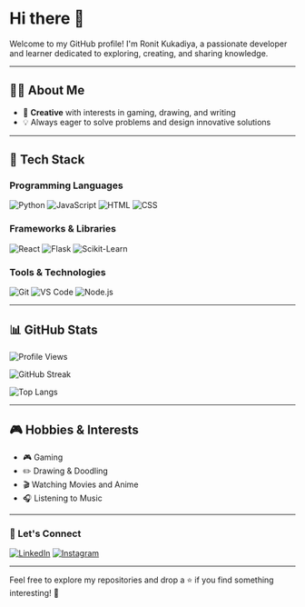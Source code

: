 # Hi there 👋

Welcome to my GitHub profile! I'm Ronit Kukadiya, a passionate developer and learner dedicated to exploring, creating, and sharing knowledge.

---

## 🧑‍💻 About Me
- 🎨 **Creative** with interests in gaming, drawing, and writing  
- 💡 Always eager to solve problems and design innovative solutions  

---

## 🔧 Tech Stack  

### Programming Languages  
![Python](https://img.shields.io/badge/Python-3776AB?style=for-the-badge&logo=python&logoColor=white)
![JavaScript](https://img.shields.io/badge/JavaScript-F7DF1E?style=for-the-badge&logo=javascript&logoColor=black)
![HTML](https://img.shields.io/badge/HTML5-E34F26?style=for-the-badge&logo=html5&logoColor=white)
![CSS](https://img.shields.io/badge/CSS3-1572B6?style=for-the-badge&logo=css3&logoColor=white)  

### Frameworks & Libraries  
![React](https://img.shields.io/badge/React-61DAFB?style=for-the-badge&logo=react&logoColor=black)
![Flask](https://img.shields.io/badge/Flask-000000?style=for-the-badge&logo=flask&logoColor=white)
![Scikit-Learn](https://img.shields.io/badge/Scikit--Learn-F7931E?style=for-the-badge&logo=scikit-learn&logoColor=white)  

### Tools & Technologies  
![Git](https://img.shields.io/badge/Git-F05032?style=for-the-badge&logo=git&logoColor=white)
![VS Code](https://img.shields.io/badge/VS%20Code-007ACC?style=for-the-badge&logo=visual-studio-code&logoColor=white)
![Node.js](https://img.shields.io/badge/Node.js-339933?style=for-the-badge&logo=nodedotjs&logoColor=white)  

---

## 📊 GitHub Stats  

![Profile Views](https://komarev.com/ghpvc/?username=Ronit-kukadiya&style=for-the-badge&color=blue)

![GitHub Streak](https://streak-stats.demolab.com/?user=Ronit-kukadiya&theme=radical&hide_border=true)

![Top Langs](https://github-readme-stats.vercel.app/api/top-langs/?username=Ronit-kukadiya&layout=compact&theme=radical&hide_border=true&cache_seconds=3600)

---

## 🎮 Hobbies & Interests  
- 🎮 Gaming  
- ✏️ Drawing & Doodling  
- 🎬 Watching Movies and Anime  
- 🎧 Listening to Music  

---

### 🌟 Let's Connect  
[![LinkedIn](https://img.shields.io/badge/LinkedIn-0A66C2?style=for-the-badge&logo=linkedin&logoColor=white)](https://www.linkedin.com/in/ronit-kukadiya/)
[![Instagram](https://img.shields.io/badge/Instagram-E4405F?style=for-the-badge&logo=instagram&logoColor=white)](https://www.instagram.com/kukadiyaronit/)

---

Feel free to explore my repositories and drop a ⭐ if you find something interesting! 🚀
